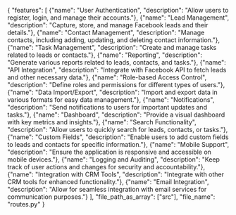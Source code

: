 {
    "features": [
        {"name": "User Authentication", "description": "Allow users to register, login, and manage their accounts."},
        {"name": "Lead Management", "description": "Capture, store, and manage Facebook leads and their details."},
        {"name": "Contact Management", "description": "Manage contacts, including adding, updating, and deleting contact information."},
        {"name": "Task Management", "description": "Create and manage tasks related to leads or contacts."},
        {"name": "Reporting", "description": "Generate various reports related to leads, contacts, and tasks."},
        {"name": "API Integration", "description": "Integrate with Facebook API to fetch leads and other necessary data."},
        {"name": "Role-based Access Control", "description": "Define roles and permissions for different types of users."},
        {"name": "Data Import/Export", "description": "Import and export data in various formats for easy data management."},
        {"name": "Notifications", "description": "Send notifications to users for important updates and tasks."},
        {"name": "Dashboard", "description": "Provide a visual dashboard with key metrics and insights."},
        {"name": "Search Functionality", "description": "Allow users to quickly search for leads, contacts, or tasks."},
        {"name": "Custom Fields", "description": "Enable users to add custom fields to leads and contacts for specific information."},
        {"name": "Mobile Support", "description": "Ensure the application is responsive and accessible on mobile devices."},
        {"name": "Logging and Auditing", "description": "Keep track of user actions and changes for security and accountability."},
        {"name": "Integration with CRM Tools", "description": "Integrate with other CRM tools for enhanced functionality."},
        {"name": "Email Integration", "description": "Allow for seamless integration with email services for communication purposes."}
    ],
    "file_path_as_array": ["src"],
    "file_name": "routes.py"
}